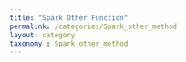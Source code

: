 ```yaml
---
title: "Spark Other Function"
permalink: /categories/Spark_other_method
layout: category
taxonomy : Spark_other_method
---
```


